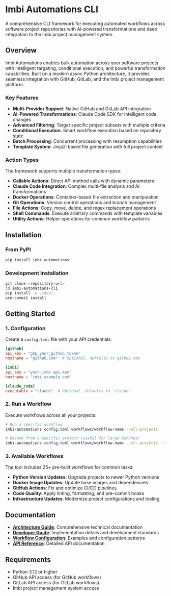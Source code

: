 # Imbi Automations CLI

A comprehensive CLI framework for executing automated workflows across software project repositories with AI-powered transformations and deep integration to the Imbi project management system.

## Overview

Imbi Automations enables bulk automation across your software projects with intelligent targeting, conditional execution, and powerful transformation capabilities. Built on a modern async Python architecture, it provides seamless integration with GitHub, GitLab, and the Imbi project management platform.

### Key Features

- **Multi-Provider Support**: Native GitHub and GitLab API integration
- **AI-Powered Transformations**: Claude Code SDK for intelligent code changes
- **Advanced Filtering**: Target specific project subsets with multiple criteria
- **Conditional Execution**: Smart workflow execution based on repository state
- **Batch Processing**: Concurrent processing with resumption capabilities
- **Template System**: Jinja2-based file generation with full project context

### Action Types

The framework supports multiple transformation types:

- **Callable Actions**: Direct API method calls with dynamic parameters
- **Claude Code Integration**: Complex multi-file analysis and AI transformations
- **Docker Operations**: Container-based file extraction and manipulation
- **Git Operations**: Version control operations and branch management
- **File Actions**: Copy, move, delete, and regex replacement operations
- **Shell Commands**: Execute arbitrary commands with template variables
- **Utility Actions**: Helper operations for common workflow patterns

## Installation

### From PyPI

```bash
pip install imbi-automations
```

### Development Installation

```bash
git clone <repository-url>
cd imbi-automations-cli
pip install -e .[dev]
pre-commit install
```

## Getting Started

### 1. Configuration

Create a `config.toml` file with your API credentials:

```toml
[github]
api_key = "ghp_your_github_token"
hostname = "github.com"  # Optional, defaults to github.com

[imbi]
api_key = "your-imbi-api-key"
hostname = "imbi.example.com"

[claude_code]
executable = "claude"  # Optional, defaults to 'claude'
```

### 2. Run a Workflow

Execute workflows across all your projects:

```bash
# Run a specific workflow
imbi-automations config.toml workflows/workflow-name --all-projects

# Resume from a specific project (useful for large batches)
imbi-automations config.toml workflows/workflow-name --all-projects --start-from-project my-project-slug
```

### 3. Available Workflows

The tool includes 25+ pre-built workflows for common tasks:

- **Python Version Updates**: Upgrade projects to newer Python versions
- **Docker Image Updates**: Update base images and dependencies
- **GitHub Actions**: Fix and optimize CI/CD pipelines
- **Code Quality**: Apply linting, formatting, and pre-commit hooks
- **Infrastructure Updates**: Modernize project configurations and tooling

## Documentation

- **[Architecture Guide](architecture.md)**: Comprehensive technical documentation
- **[Developer Guide](AGENTS.md)**: Implementation details and development standards
- **[Workflow Configuration](workflows/)**: Examples and configuration patterns
- **[API Reference](api/)**: Detailed API documentation

## Requirements

- Python 3.12 or higher
- GitHub API access (for GitHub workflows)
- GitLab API access (for GitLab workflows)
- Imbi project management system access
